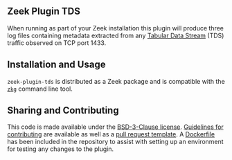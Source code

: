 ## Zeek Plugin TDS

When running as part of your Zeek installation this plugin will produce three log files containing metadata extracted from any [Tabular Data Stream](https://docs.microsoft.com/en-us/openspecs/windows_protocols/ms-tds/b46a581a-39de-4745-b076-ec4dbb7d13ec) (TDS) traffic observed on TCP port 1433.

## Installation and Usage

`zeek-plugin-tds` is distributed as a Zeek package and is compatible with the [`zkg`](https://docs.zeek.org/projects/package-manager/en/stable/zkg.html) command line tool.

## Sharing and Contributing

This code is made available under the [BSD-3-Clause license](https://github.com/amzn/zeek-plugin-tds/blob/master/LICENSE). [Guidelines for contributing](https://github.com/amzn/zeek-plugin-tds/blob/master/CONTRIBUTING.md) are available as well as a [pull request template](https://github.com/amzn/zeek-plugin-tds/blob/master/.github/PULL_REQUEST_TEMPLATE.md). A [Dockerfile](https://github.com/amzn/zeek-plugin-tds/blob/master/Dockerfile) has been included in the repository to assist with setting up an environment for testing any changes to the plugin.
